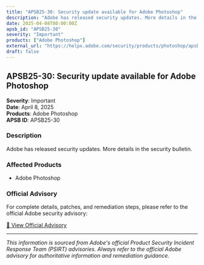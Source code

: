 ```yaml
---
title: "APSB25-30: Security update available for Adobe Photoshop"
description: "Adobe has released security updates. More details in the security bulletin."
date: 2025-04-08T00:00:00Z
apsb_id: "APSB25-30"
severity: "Important"
products: ["Adobe Photoshop"]
external_url: "https://helpx.adobe.com/security/products/photoshop/apsb25-30.html"
draft: false
---
```


## APSB25-30: Security update available for Adobe Photoshop

**Severity**: Important  
**Date**: April 8, 2025  
**Products**: Adobe Photoshop  
**APSB ID**: APSB25-30

### Description

Adobe has released security updates. More details in the security bulletin.

### Affected Products

- Adobe Photoshop


### Official Advisory

For complete details, patches, and remediation steps, please refer to the official Adobe security advisory:

[🔗 View Official Advisory](https://helpx.adobe.com/security/products/photoshop/apsb25-30.html)

---

*This information is sourced from Adobe's official Product Security Incident Response Team (PSIRT) advisories. Always refer to the official Adobe advisory for authoritative information and remediation guidance.*
